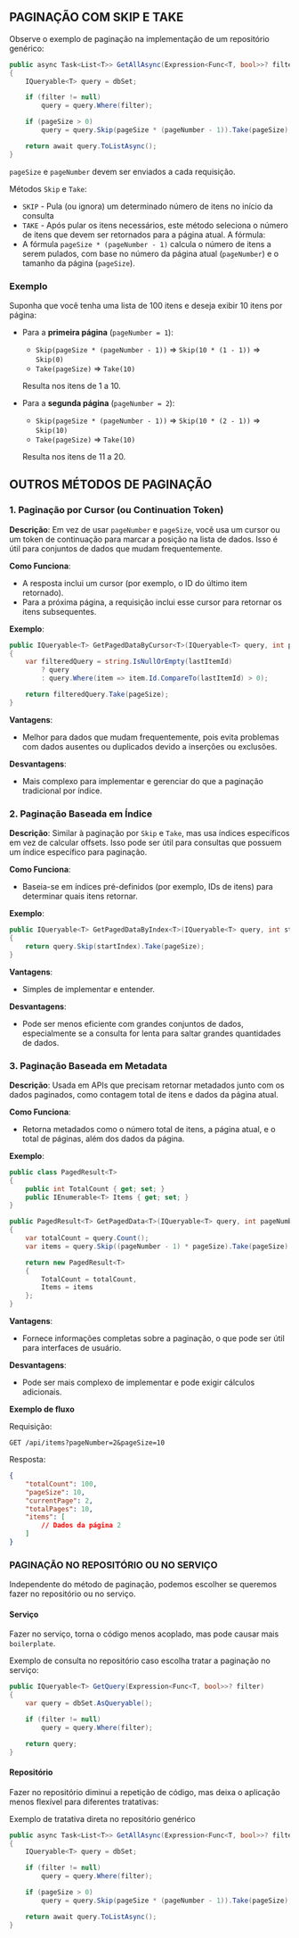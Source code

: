 
## PAGINAÇÃO COM SKIP E TAKE

Observe o exemplo de paginação na implementação de um repositório genérico:
```csharp
public async Task<List<T>> GetAllAsync(Expression<Func<T, bool>>? filter = null, int pageSize = 0, int pageNumber = 1)
{
    IQueryable<T> query = dbSet;

    if (filter != null)
        query = query.Where(filter);

    if (pageSize > 0)
        query = query.Skip(pageSize * (pageNumber - 1)).Take(pageSize);

    return await query.ToListAsync();
}
```

`pageSize` e `pageNumber` devem ser enviados a cada requisição.

Métodos `Skip` e `Take`:
- `SKIP` - Pula (ou ignora) um determinado número de itens no início da consulta
- `TAKE` - Após pular os itens necessários, este método seleciona o número de itens que devem ser retornados para a página atual.
A fórmula:
- A fórmula `pageSize * (pageNumber - 1)` calcula o número de itens a serem pulados, com base no número da página atual (`pageNumber`) e o tamanho da página (`pageSize`).

### Exemplo

Suponha que você tenha uma lista de 100 itens e deseja exibir 10 itens por página:

- Para a **primeira página** (`pageNumber = 1`):
    
    - `Skip(pageSize * (pageNumber - 1))` => `Skip(10 * (1 - 1))` => `Skip(0)`
    - `Take(pageSize)` => `Take(10)`
    
    Resulta nos itens de 1 a 10.
    
- Para a **segunda página** (`pageNumber = 2`):
    
    - `Skip(pageSize * (pageNumber - 1))` => `Skip(10 * (2 - 1))` => `Skip(10)`
    - `Take(pageSize)` => `Take(10)`
    
    Resulta nos itens de 11 a 20.


## OUTROS MÉTODOS DE PAGINAÇÃO
### 1. **Paginação por Cursor (ou Continuation Token)**

**Descrição**: Em vez de usar `pageNumber` e `pageSize`, você usa um cursor ou um token de continuação para marcar a posição na lista de dados. Isso é útil para conjuntos de dados que mudam frequentemente.

**Como Funciona**:

- A resposta inclui um cursor (por exemplo, o ID do último item retornado).
- Para a próxima página, a requisição inclui esse cursor para retornar os itens subsequentes.

**Exemplo**:
```csharp
public IQueryable<T> GetPagedDataByCursor<T>(IQueryable<T> query, int pageSize, string lastItemId)
{
    var filteredQuery = string.IsNullOrEmpty(lastItemId) 
        ? query 
        : query.Where(item => item.Id.CompareTo(lastItemId) > 0);

    return filteredQuery.Take(pageSize);
}
```
**Vantagens**:

- Melhor para dados que mudam frequentemente, pois evita problemas com dados ausentes ou duplicados devido a inserções ou exclusões.

**Desvantagens**:

- Mais complexo para implementar e gerenciar do que a paginação tradicional por índice.

### 2. **Paginação Baseada em Índice**

**Descrição**: Similar à paginação por `Skip` e `Take`, mas usa índices específicos em vez de calcular offsets. Isso pode ser útil para consultas que possuem um índice específico para paginação.

**Como Funciona**:

- Baseia-se em índices pré-definidos (por exemplo, IDs de itens) para determinar quais itens retornar.

**Exemplo**:
```csharp
public IQueryable<T> GetPagedDataByIndex<T>(IQueryable<T> query, int startIndex, int pageSize)
{
    return query.Skip(startIndex).Take(pageSize);
}
```

**Vantagens**:

- Simples de implementar e entender.

**Desvantagens**:

- Pode ser menos eficiente com grandes conjuntos de dados, especialmente se a consulta for lenta para saltar grandes quantidades de dados.


### 3. **Paginação Baseada em Metadata**

**Descrição**: Usada em APIs que precisam retornar metadados junto com os dados paginados, como contagem total de itens e dados da página atual.

**Como Funciona**:

- Retorna metadados como o número total de itens, a página atual, e o total de páginas, além dos dados da página.

**Exemplo**:
```csharp
public class PagedResult<T>
{
    public int TotalCount { get; set; }
    public IEnumerable<T> Items { get; set; }
}

public PagedResult<T> GetPagedData<T>(IQueryable<T> query, int pageNumber, int pageSize)
{
    var totalCount = query.Count();
    var items = query.Skip((pageNumber - 1) * pageSize).Take(pageSize).ToList();

    return new PagedResult<T>
    {
        TotalCount = totalCount,
        Items = items
    };
}
```

**Vantagens**:

- Fornece informações completas sobre a paginação, o que pode ser útil para interfaces de usuário.

**Desvantagens**:

- Pode ser mais complexo de implementar e pode exigir cálculos adicionais.

**Exemplo de fluxo**

Requisição:
```http
GET /api/items?pageNumber=2&pageSize=10
```
Resposta:
```json
{
    "totalCount": 100,
    "pageSize": 10,
    "currentPage": 2,
    "totalPages": 10,
    "items": [
        // Dados da página 2
    ]
}
```

### PAGINAÇÃO NO REPOSITÓRIO OU NO SERVIÇO
Independente do método de paginação, podemos escolher se queremos fazer no repositório ou no serviço.
#### Serviço
Fazer no serviço, torna o código menos acoplado, mas pode causar mais `boilerplate`.

Exemplo de consulta no repositório caso escolha tratar a paginação no serviço:
```csharp
public IQueryable<T> GetQuery(Expression<Func<T, bool>>? filter)
{
    var query = dbSet.AsQueryable();

    if (filter != null)
        query = query.Where(filter);

    return query;
}
```

#### Repositório
Fazer no repositório diminui a repetição de código, mas deixa o aplicação menos flexível para diferentes tratativas:

Exemplo de tratativa direta no repositório genérico
```csharp
public async Task<List<T>> GetAllAsync(Expression<Func<T, bool>>? filter = null, int pageSize = 0, int pageNumber = 1)
{
    IQueryable<T> query = dbSet;

    if (filter != null)
        query = query.Where(filter);

    if (pageSize > 0)
        query = query.Skip(pageSize * (pageNumber - 1)).Take(pageSize);

    return await query.ToListAsync();
}
```